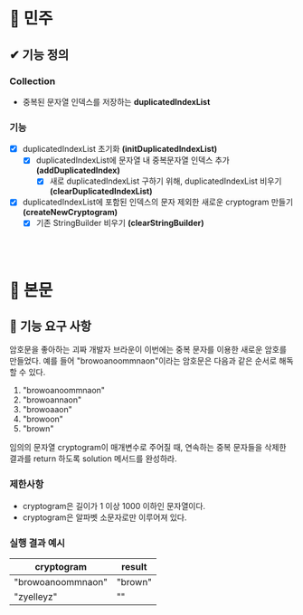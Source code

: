 # 🎈 민주

## ✔ 기능 정의
### Collection 
- 중복된 문자열 인덱스를 저장하는 __duplicatedIndexList__

### 기능
- [X] duplicatedIndexList 초기화 __(initDuplicatedIndexList)__
  - [X] duplicatedIndexList에 문자열 내 중복문자열 인덱스 추가 __(addDuplicatedIndex)__
    - [X] 새로 duplicatedIndexList 구하기 위해, duplicatedIndexList 비우기 __(clearDuplicatedIndexList)__

- [X] duplicatedIndexList에 포함된 인덱스의 문자 제외한 새로운 cryptogram 만들기 __(createNewCryptogram)__
  - [X] 기존 StringBuilder 비우기 __(clearStringBuilder)__

<br><br>

# 🎈 본문
## 🚀 기능 요구 사항

암호문을 좋아하는 괴짜 개발자 브라운이 이번에는 중복 문자를 이용한 새로운 암호를 만들었다. 예를 들어 "browoanoommnaon"이라는 암호문은 다음과 같은 순서로 해독할 수 있다.

1. "browoanoommnaon"
2. "browoannaon"
3. "browoaaon"
4. "browoon"
5. "brown"

임의의 문자열 cryptogram이 매개변수로 주어질 때, 연속하는 중복 문자들을 삭제한 결과를 return 하도록 solution 메서드를 완성하라.

### 제한사항

- cryptogram은 길이가 1 이상 1000 이하인 문자열이다.
- cryptogram은 알파벳 소문자로만 이루어져 있다.

### 실행 결과 예시

| cryptogram | result |
| --- | --- |
| "browoanoommnaon" | "brown" |
| "zyelleyz" | "" |
